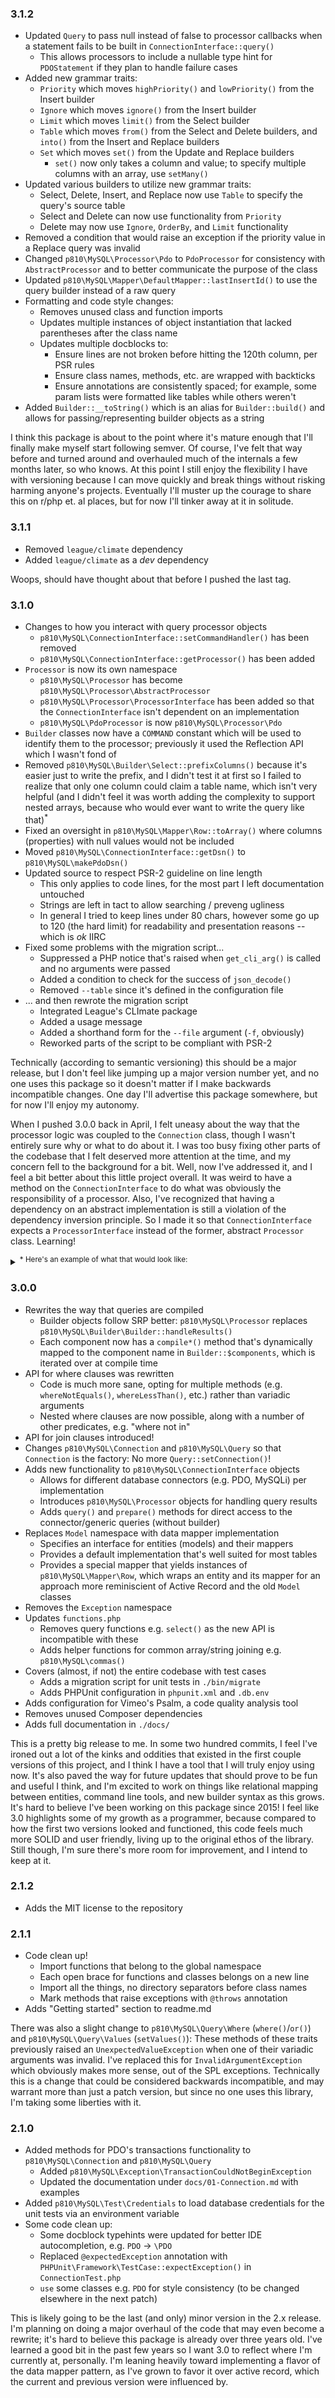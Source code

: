 ### 3.1.2
- Updated `Query` to pass null instead of false to processor callbacks when a statement fails to be built in `ConnectionInterface::query()`
    * This allows processors to include a nullable type hint for `PDOStatement` if they plan to handle failure cases
- Added new grammar traits:
    * `Priority` which moves `highPriority()` and `lowPriority()` from the Insert builder
    * `Ignore` which moves `ignore()` from the Insert builder
    * `Limit` which moves `limit()` from the Select builder
    * `Table` which moves `from()` from the Select and Delete builders, and `into()` from the Insert and Replace builders
    * `Set` which moves `set()` from the Update and Replace builders
        - `set()` now only takes a column and value; to specify multiple columns with an array, use `setMany()`
- Updated various builders to utilize new grammar traits:
    * Select, Delete, Insert, and Replace now use `Table` to specify the query's source table
    * Select and Delete can now use functionality from `Priority`
    * Delete may now use `Ignore`, `OrderBy`, and `Limit` functionality
- Removed a condition that would raise an exception if the priority value in a Replace query was invalid
- Changed `p810\MySQL\Processor\Pdo` to `PdoProcessor` for consistency with `AbstractProcessor` and to better communicate the purpose of the class
- Updated `p810\MySQL\Mapper\DefaultMapper::lastInsertId()` to use the query builder instead of a raw query
- Formatting and code style changes:
    * Removes unused class and function imports
    * Updates multiple instances of object instantiation that lacked parentheses after the class name
    * Updates multiple docblocks to:
        - Ensure lines are not broken before hitting the 120th column, per PSR rules
        - Ensure class names, methods, etc. are wrapped with backticks
        - Ensure annotations are consistently spaced; for example, some param lists were formatted like tables while others weren't
- Added `Builder::__toString()` which is an alias for `Builder::build()` and allows for passing/representing builder objects as a string

I think this package is about to the point where it's mature enough that I'll finally make myself start following semver. Of course, I've felt that way before and turned around and overhauled much of the internals a few months later, so who knows. At this point I still enjoy the flexibility I have with versioning because I can move quickly and break things without risking harming anyone's projects. Eventually I'll muster up the courage to share this on r/php et. al places, but for now I'll tinker away at it in solitude.

### 3.1.1
- Removed `league/climate` dependency
- Added `league/climate` as a *dev* dependency

Woops, should have thought about that before I pushed the last tag.

### 3.1.0
- Changes to how you interact with query processor objects
    * `p810\MySQL\ConnectionInterface::setCommandHandler()` has been removed
    * `p810\MySQL\ConnectionInterface::getProcessor()` has been added
- `Processor` is now its own namespace
    * `p810\MySQL\Processor` has become `p810\MySQL\Processor\AbstractProcessor`
    * `p810\MySQL\Processor\ProcessorInterface` has been added so that the `ConnectionInterface` isn't dependent on an implementation
    * `p810\MySQL\PdoProcessor` is now `p810\MySQL\Processor\Pdo`
- `Builder` classes now have a `COMMAND` constant which will be used to identify them to the processor; previously it used the Reflection API which I wasn't fond of
- Removed `p810\MySQL\Builder\Select::prefixColumns()` because it's easier just to write the prefix, and I didn't test it at first so I failed to realize that only one column could claim a table name, which isn't very helpful (and I didn't feel it was worth adding the complexity to support nested arrays, because who would ever want to write the query like that)<sup>*</sup>
- Fixed an oversight in `p810\MySQL\Mapper\Row::toArray()` where columns (properties) with null values would not be included
- Moved `p810\MySQL\ConnectionInterface::getDsn()` to `p810\MySQL\makePdoDsn()`
- Updated source to respect PSR-2 guideline on line length
    * This only applies to code lines, for the most part I left documentation untouched
    * Strings are left in tact to allow searching / preveng ugliness
    * In general I tried to keep lines under 80 chars, however some go up to 120 (the hard limit) for readability and presentation reasons -- which is *ok* IIRC
- Fixed some problems with the migration script...
    * Suppressed a PHP notice that's raised when `get_cli_arg()` is called and no arguments were passed
    * Added a condition to check for the success of `json_decode()`
    * Removed `--table` since it's defined in the configuration file
- ... and then rewrote the migration script
    * Integrated League's CLImate package
    * Added a usage message
    * Added a shorthand form for the `--file` argument (`-f`, obviously)
    * Reworked parts of the script to be compliant with PSR-2

Technically (according to semantic versioning) this should be a major release, but I don't feel like jumping up a major version number yet, and no one uses this package so it doesn't matter if I make backwards incompatible changes. One day I'll advertise this package somewhere, but for now I'll enjoy my autonomy.

When I pushed 3.0.0 back in April, I felt uneasy about the way that the processor logic was coupled to the `Connection` class, though I wasn't entirely sure why or what to do about it. I was too busy fixing other parts of the codebase that I felt deserved more attention at the time, and my concern fell to the background for a bit. Well, now I've addressed it, and I feel a bit better about this little project overall. It was weird to have a method on the `ConnectionInterface` to do what was obviously the responsibility of a processor. Also, I've recognized that having a dependency on an abstract implementation is still a violation of the dependency inversion principle. So I made it so that `ConnectionInterface` expects a `ProcessorInterface` instead of the former, abstract `Processor` class. Learning!

<details>
<summary><sup>* Here's an example of what that would look like:</sup></summary>

```php
$query->select([
    ['user' => 'username'],
    ['user' => 'password']
]) // select user.username, user.password (...)
```

I could invert the keys and values, but that would not be as intuitive and presents the problem of collisions with column names, which, though less likely for the majority of cases, is still a problem. It's easiest just to write it out.
</details>

### 3.0.0
- Rewrites the way that queries are compiled
    * Builder objects follow SRP better: `p810\MySQL\Processor` replaces `p810\MySQL\Builder\Builder::handleResults()`
    * Each component now has a `compile*()` method that's dynamically mapped to the component name in `Builder::$components`, which is iterated over at compile time
- API for where clauses was rewritten
    * Code is much more sane, opting for multiple methods (e.g. `whereNotEquals()`, `whereLessThan()`, etc.) rather than variadic arguments
    * Nested where clauses are now possible, along with a number of other predicates, e.g. "where not in"
- API for join clauses introduced!
- Changes `p810\MySQL\Connection` and `p810\MySQL\Query` so that `Connection` is the factory: No more `Query::setConnection()`!
- Adds new functionality to `p810\MySQL\ConnectionInterface` objects
    * Allows for different database connectors (e.g. PDO, MySQLi) per implementation
    * Introduces `p810\MySQL\Processor` objects for handling query results
    * Adds `query()` and `prepare()` methods for direct access to the connector/generic queries (without builder)
- Replaces `Model` namespace with data mapper implementation
    * Specifies an interface for entities (models) and their mappers
    * Provides a default implementation that's well suited for most tables
    * Provides a special mapper that yields instances of `p810\MySQL\Mapper\Row`, which wraps an entity and its mapper for an approach more reminiscient of Active Record and the old `Model` classes
- Removes the `Exception` namespace
- Updates `functions.php`
    * Removes query functions e.g. `select()` as the new API is incompatible with these
    * Adds helper functions for common array/string joining e.g. `p810\MySQL\commas()`
- Covers (almost, if not) the entire codebase with test cases
    * Adds a migration script for unit tests in `./bin/migrate`
    * Adds PHPUnit configuration in `phpunit.xml` and `.db.env`
- Adds configuration for Vimeo's Psalm, a code quality analysis tool
- Removes unused Composer dependencies
- Adds full documentation in `./docs/`

This is a pretty big release to me. In some two hundred commits, I feel I've ironed out a lot of the kinks and oddities that existed in the first couple versions of this project, and I think I have a tool that I will truly enjoy using now. It's also paved the way for future updates that should prove to be fun and useful I think, and I'm excited to work on things like relational mapping between entities, command line tools, and new builder syntax as this grows. It's hard to believe I've been working on this package since 2015! I feel like 3.0 highlights some of my growth as a programmer, because compared to how the first two versions looked and functioned, this code feels much more SOLID and user friendly, living up to the original ethos of the library. Still though, I'm sure there's more room for improvement, and I intend to keep at it.

### 2.1.2
- Adds the MIT license to the repository

### 2.1.1
- Code clean up!
    * Import functions that belong to the global namespace
    * Each open brace for functions and classes belongs on a new line
    * Import all the things, no directory separators before class names
    * Mark methods that raise exceptions with `@throws` annotation
- Adds "Getting started" section to readme.md

There was also a slight change to `p810\MySQL\Query\Where` (`where()`/`or()`) and `p810\MySQL\Query\Values` (`setValues()`): These methods of these traits previously raised an `UnexpectedValueException` when one of their variadic arguments was invalid. I've replaced this for `InvalidArgumentException` which obviously makes more sense, out of the SPL exceptions. Technically this is a change that could be considered backwards incompatible, and may warrant more than just a patch version, but since no one uses this library, I'm taking some liberties with it.

### 2.1.0
- Added methods for PDO's transactions functionality to `p810\MySQL\Connection` and `p810\MySQL\Query`
    * Added `p810\MySQL\Exception\TransactionCouldNotBeginException`
    * Updated the documentation under `docs/01-Connection.md` with examples
- Added `p810\MySQL\Test\Credentials` to load database credentials for the unit tests via an environment variable
- Some code clean up:
    * Some docblock typehints were updated for better IDE autocompletion, e.g. `PDO` -> `\PDO`
    * Replaced `@expectedException` annotation with `PHPUnit\Framework\TestCase::expectException()` in `ConnectionTest.php`
    * `use` some classes e.g. `PDO` for style consistency (to be changed elsewhere in the next patch)

This is likely going to be the last (and only) minor version in the 2.x release. I'm planning on doing a major overhaul of the code that may even become a rewrite; it's hard to believe this package is already over three years old. I've learned a good bit in the past few years so I want 3.0 to reflect where I'm currently at, personally. I'm leaning heavily toward implementing a flavor of the data mapper pattern, as I've grown to favor it over active record, which the current and previous version were influenced by.
